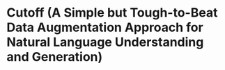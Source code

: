 # Cutoff (A Simple but Tough-to-Beat Data Augmentation Approach for Natural Language Understanding and Generation)
